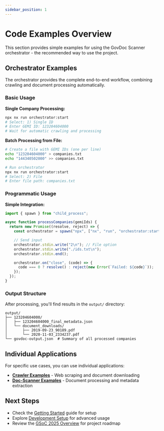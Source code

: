 ```yaml
---
sidebar_position: 1
---
```


# Code Examples Overview

This section provides simple examples for using the GovDoc Scanner orchestrator - the recommended way to use the project.

## Orchestrator Examples

The orchestrator provides the complete end-to-end workflow, combining crawling and document processing automatically.

### Basic Usage

**Single Company Processing:**

```bash
npx nx run orchestrator:start
# Select: 1) Single ID
# Enter GEMI ID: 123204604000
# Wait for automatic crawling and processing
```

**Batch Processing from File:**

```bash
# Create a file with GEMI IDs (one per line)
echo "123204604000" > companies.txt
echo "144340502000" >> companies.txt

# Run orchestrator
npx nx run orchestrator:start
# Select: 2) File
# Enter file path: companies.txt
```

### Programmatic Usage

**Simple Integration:**

```javascript
import { spawn } from "child_process";

async function processCompanies(gemiIds) {
  return new Promise((resolve, reject) => {
    const orchestrator = spawn("npx", ["nx", "run", "orchestrator:start"]);

    // Send input
    orchestrator.stdin.write("2\n"); // File option
    orchestrator.stdin.write("./ids.txt\n");
    orchestrator.stdin.end();

    orchestrator.on("close", (code) => {
      code === 0 ? resolve() : reject(new Error(`Failed: ${code}`));
    });
  });
}
```

### Output Structure

After processing, you'll find results in the `output/` directory:

```
output/
├── 123204604000/
│   ├── 123204604000_final_metadata.json
│   └── document_downloads/
│       ├── 2019-09-23_90189.pdf
│       └── 2020-11-03_2334237.pdf
└── govdoc-output.json  # Summary of all processed companies
```

## Individual Applications

For specific use cases, you can use individual applications:

- **[Crawler Examples](./crawler-examples.md)** - Web scraping and document downloading
- **[Doc-Scanner Examples](./doc-scanner-examples.md)** - Document processing and metadata extraction

## Next Steps

- Check the [Getting Started](../installation/Getting%20Started.md) guide for setup
- Explore [Development Setup](../installation/Development.md) for advanced usage
- Review the [GSoC 2025 Overview](../gsoc/2025/overview.md) for project roadmap
